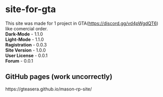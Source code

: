 # site-for-gta
This site was made for 1 project in GTA(https://discord.gg/vd4pWgdQT6) like comercial order.
<br><b>Dark-Mode</b> - 1.1.0 <br>
<b>Light-Mode</b> - 1.1.0 <br>
<b>Ragistration</b> - 0.0.3 <br>
<b>Site Version</b> - 1.0.0 <br>
<b>User License</b> - 0.0.1 <br>
<b>Forum</b> - 0.0.1 <br>


<h2>GitHub pages (work uncorrectly)</h2>
https://gteasera.github.io/mason-rp-site/

